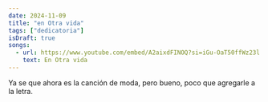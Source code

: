 ```yaml
---
date: 2024-11-09
title: "en Otra vida"
tags: ["dedicatoria"]
isDraft: true
songs:
  - url: https://www.youtube.com/embed/A2aixdFINOQ?si=iGu-OaT50ffWz23l
    text: En Otra vida 
---
```


Ya se que ahora es la canción de moda, pero bueno, poco que agregarle a la letra.  



